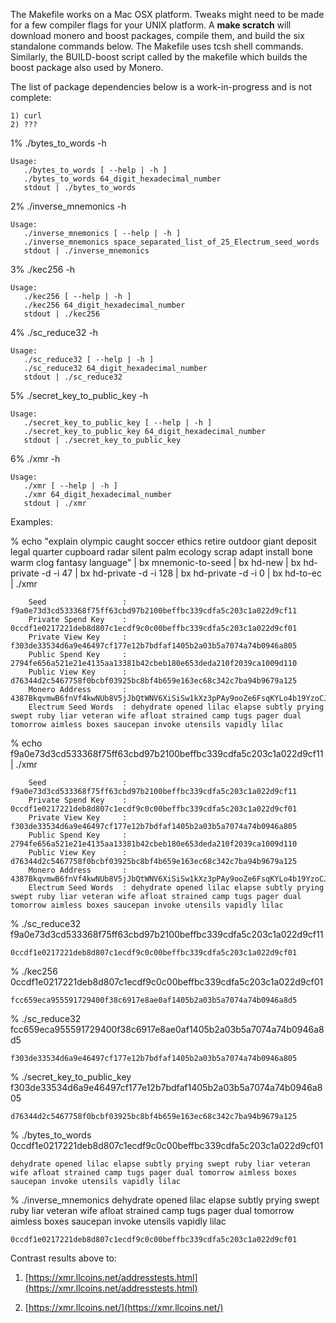 The Makefile works on a Mac OSX platform. Tweaks might need to be made for a
few compiler flags for your UNIX platform.  A **make scratch** will download
monero and boost packages, compile them, and build the six standalone commands
below.  The Makefile uses tcsh shell commands.  Similarly, the BUILD-boost
script called by the makefile which builds the boost package also used by
Monero.

The list of package dependencies below is a work-in-progress and is not complete:

```
1) curl
2) ???
```


1% ./bytes_to_words -h

```
Usage: 
   ./bytes_to_words [ --help | -h ]
   ./bytes_to_words 64_digit_hexadecimal_number
   stdout | ./bytes_to_words
```


2% ./inverse_mnemonics -h

```
Usage: 
   ./inverse_mnemonics [ --help | -h ]
   ./inverse_mnemonics space_separated_list_of_25_Electrum_seed_words
   stdout | ./inverse_mnemonics
```


3% ./kec256 -h

```
Usage: 
   ./kec256 [ --help | -h ]
   ./kec256 64_digit_hexadecimal_number
   stdout | ./kec256
```


4% ./sc_reduce32 -h

```
Usage: 
   ./sc_reduce32 [ --help | -h ]
   ./sc_reduce32 64_digit_hexadecimal_number
   stdout | ./sc_reduce32
```


5% ./secret_key_to_public_key -h

```
Usage: 
   ./secret_key_to_public_key [ --help | -h ]
   ./secret_key_to_public_key 64_digit_hexadecimal_number
   stdout | ./secret_key_to_public_key
```


6% ./xmr -h

```
Usage: 
   ./xmr [ --help | -h ]
   ./xmr 64_digit_hexadecimal_number
   stdout | ./xmr
```


Examples:

% echo "explain olympic caught soccer ethics retire outdoor giant deposit legal quarter cupboard radar silent palm ecology scrap adapt install bone warm clog fantasy language" | bx mnemonic-to-seed | bx hd-new | bx hd-private -d -i 47 | bx hd-private -d -i 128 | bx hd-private -d -i 0 | bx hd-to-ec | ./xmr
```
    Seed                 : f9a0e73d3cd533368f75ff63cbd97b2100beffbc339cdfa5c203c1a022d9cf11
    Private Spend Key    : 0ccdf1e0217221deb8d807c1ecdf9c0c00beffbc339cdfa5c203c1a022d9cf01
    Private View Key     : f303de33534d6a9e46497cf177e12b7bdfaf1405b2a03b5a7074a74b0946a805
    Public Spend Key     : 2794fe656a521e21e4135aa13381b42cbeb180e653deda210f2039ca1009d110
    Public View Key      : d76344d2c5467758f0bcbf03925bc8bf4b659e163ec68c342c7ba94b9679a125
    Monero Address       : 4387BkqvmwB6fnVf4kwNUb8V5jJbQtWNV6XiSiSw1kXz3pPAy9ooZe6FsqKYLo4b19YzoCJQPxWdy9j9kStsRLLg5B8R4Ke
    Electrum Seed Words  : dehydrate opened lilac elapse subtly prying swept ruby liar veteran wife afloat strained camp tugs pager dual tomorrow aimless boxes saucepan invoke utensils vapidly lilac
```

% echo f9a0e73d3cd533368f75ff63cbd97b2100beffbc339cdfa5c203c1a022d9cf11 | ./xmr
```
    Seed                 : f9a0e73d3cd533368f75ff63cbd97b2100beffbc339cdfa5c203c1a022d9cf11
    Private Spend Key    : 0ccdf1e0217221deb8d807c1ecdf9c0c00beffbc339cdfa5c203c1a022d9cf01
    Private View Key     : f303de33534d6a9e46497cf177e12b7bdfaf1405b2a03b5a7074a74b0946a805
    Public Spend Key     : 2794fe656a521e21e4135aa13381b42cbeb180e653deda210f2039ca1009d110
    Public View Key      : d76344d2c5467758f0bcbf03925bc8bf4b659e163ec68c342c7ba94b9679a125
    Monero Address       : 4387BkqvmwB6fnVf4kwNUb8V5jJbQtWNV6XiSiSw1kXz3pPAy9ooZe6FsqKYLo4b19YzoCJQPxWdy9j9kStsRLLg5B8R4Ke
    Electrum Seed Words  : dehydrate opened lilac elapse subtly prying swept ruby liar veteran wife afloat strained camp tugs pager dual tomorrow aimless boxes saucepan invoke utensils vapidly lilac
```

% ./sc_reduce32 f9a0e73d3cd533368f75ff63cbd97b2100beffbc339cdfa5c203c1a022d9cf11
```
0ccdf1e0217221deb8d807c1ecdf9c0c00beffbc339cdfa5c203c1a022d9cf01
```

% ./kec256 0ccdf1e0217221deb8d807c1ecdf9c0c00beffbc339cdfa5c203c1a022d9cf01
```
fcc659eca955591729400f38c6917e8ae0af1405b2a03b5a7074a74b0946a8d5
```

% ./sc_reduce32 fcc659eca955591729400f38c6917e8ae0af1405b2a03b5a7074a74b0946a8d5
```
f303de33534d6a9e46497cf177e12b7bdfaf1405b2a03b5a7074a74b0946a805
```

% ./secret_key_to_public_key f303de33534d6a9e46497cf177e12b7bdfaf1405b2a03b5a7074a74b0946a805
```
d76344d2c5467758f0bcbf03925bc8bf4b659e163ec68c342c7ba94b9679a125
```

% ./bytes_to_words 0ccdf1e0217221deb8d807c1ecdf9c0c00beffbc339cdfa5c203c1a022d9cf01
```
dehydrate opened lilac elapse subtly prying swept ruby liar veteran wife afloat strained camp tugs pager dual tomorrow aimless boxes saucepan invoke utensils vapidly lilac
```

% ./inverse_mnemonics dehydrate opened lilac elapse subtly prying swept ruby liar veteran wife afloat strained camp tugs pager dual tomorrow aimless boxes saucepan invoke utensils vapidly lilac
```
0ccdf1e0217221deb8d807c1ecdf9c0c00beffbc339cdfa5c203c1a022d9cf01
```

Contrast results above to:

1) [https://xmr.llcoins.net/addresstests.html](https://xmr.llcoins.net/addresstests.html)

2) [https://xmr.llcoins.net/](https://xmr.llcoins.net/)
